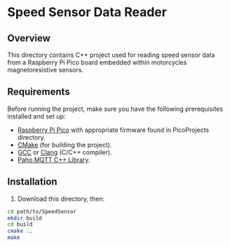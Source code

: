 # Speed Sensor Data Reader 

## Overview

This directory contains C++ project used for reading speed sensor data from a Raspberry Pi Pico board embedded within motorcycles magnetoresistive sensors.

## Requirements

Before running the project, make sure you have the following prerequisites installed and set up:

- [Raspberry Pi Pico](https://www.raspberrypi.org/products/raspberry-pi-pico/) with appropriate firmware found in PicoProjects directory.
- [CMake](https://cmake.org/) (for building the project).
- [GCC](https://gcc.gnu.org/) or [Clang](https://clang.llvm.org/) (C/C++ compiler).
- [Paho MQTT C++ Library](https://github.com/eclipse/paho.mqtt.cpp).

## Installation

1. Download this directory, then:

```bash
cd path/to/SpeedSensor
mkdir build
cd build
cmake ..
make
```

